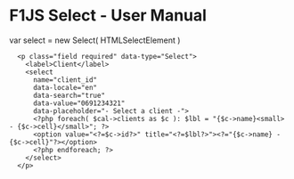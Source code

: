 # F1JS Select - User Manual

  var select = new Select( HTMLSelectElement )

      <p class="field required" data-type="Select">
        <label>Client</label>
        <select 
          name="client_id" 
          data-locale="en" 
          data-search="true" 
          data-value="0691234321"
          data-placeholder="- Select a client -">
          <?php foreach( $cal->clients as $c ): $lbl = "{$c->name}<small> - {$c->cell}</small>"; ?>
          <option value="<?=$c->id?>" title="<?=$lbl?>"><?="{$c->name} - {$c->cell}"?></option>
          <?php endforeach; ?>
        </select>
      </p>  

